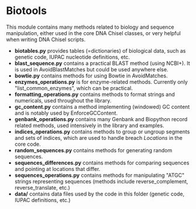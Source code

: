 # Biotools

This module contains many methods related to biology and sequence manipulation,
either used in the core DNA Chisel classes, or very helpful when writing
DNA Chisel scripts.


- **biotables.py** provides tables (=dictionaries) of biological data, such as genetic code, IUPAC nucleotide definitions, etc.
- **blast_sequence.py** contains a practical BLAST method (using NCBI+). It is used in AvoidBlastMatches but could be used anywhere else.
- **bowtie.py** contains methods for using Bowtie in AvoidMatches.
- **enzymes_operations.py** is for enzyme-related methods. Currently only "list_common_enzymes", which can be practical.
- **formatting_operations.py** contains methods to format strings and numericals, used throughout the library.
- **gc_content.py** contains a method implementing (windowed) GC content and is notably used by EnforceGCContent.
- **genbank_operations.py** contains many Genbank and Biopython record related methods, used intensively in the library and examples.
- **indices_operations.py** contains methods to group or ungroup segments and sets of indices, which are used to handle breach *Locations* in the core code.
- **random_sequences.py** contains methods for generating random sequences.
- **sequences_differences.py** contains methods for comparing sequences and pointing at locations that differ.
- **sequences_operations.py** contains methods for manipulating "ATGC" strings representing sequences (methods include reverse_complement, reverse_translate, etc.)
- **data/** contains data files used by the code in this folder (genetic code, IUPAC definitions, etc.)
